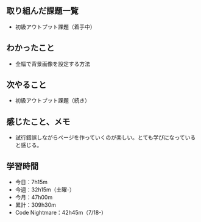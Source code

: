 ## 取り組んだ課題一覧
- 初級アウトプット課題（着手中）
## わかったこと
- 全幅で背景画像を設定する方法
## 次やること
- 初級アウトプット課題（続き）
## 感じたこと、メモ
- 試行錯誤しながらページを作っていくのが楽しい。とても学びになっていると感じる。
## 学習時間
- 今日：7h15m
- 今週：32h15m（土曜-）
- 今月：47h00m
- 累計：309h30m
- Code Nightmare：42h45m（7/18-）
